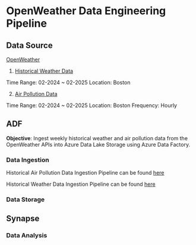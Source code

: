 # OpenWeather Data Engineering Pipeline

## Data Source
[OpenWeather](https://openweathermap.org/)

1. [Historical Weather Data](https://openweathermap.org/history)

Time Range: 02-2024 ~ 02-2025
Location: Boston


2. [Air Pollution Data](https://openweathermap.org/api/air-pollution)

Time Range: 02-2024 ~ 02-2025
Location: Boston
Frequency: Hourly 

## ADF

**Objective**:  Ingest weekly historical weather and air pollution data from the OpenWeather APIs into Azure Data Lake Storage using Azure Data Factory.

### Data Ingestion

Historical Air Pollution Data Ingestion Pipeline can be found [here](https://github.com/jh000107/OpenWeather/blob/master/data_factory/pipeline/Historical%20Air%20Pollution%20Ingest%20Pipeline.json)

Historical Weather Data Ingestion Pipeline can be found [here](https://github.com/jh000107/OpenWeather/blob/master/data_factory/pipeline/Historical%20Air%20Pollution%20Ingest%20Pipeline.json)

### Data Storage

## Synapse

### Data Analysis